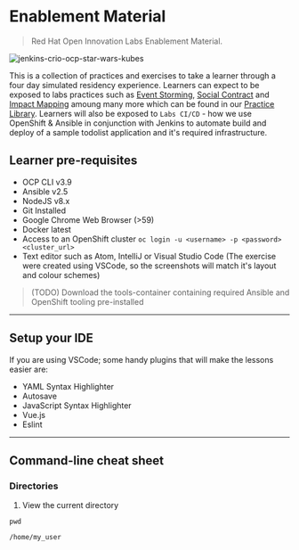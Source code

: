 # Enablement Material
> Red Hat Open Innovation Labs Enablement Material. 

![jenkins-crio-ocp-star-wars-kubes](./images/jenkins-crio-ocp-star-wars-kubes.png)

This is a collection of practices and exercises to take a learner through a four day simulated residency experience. Learners can expect to be exposed to labs practices such as [Event Storming](https://rht-labs.github.io/practice-library/practices/event-storming/), [Social Contract](https://rht-labs.github.io/practice-library/practices/social-contract/) and [Impact Mapping](https://rht-labs.github.io/practice-library/practices/impact-mapping/) amoung many more which can be found in our [Practice Library](https://rht-labs.github.io/practice-library/). Learners will also be exposed to `Labs CI/CD` - how we use OpenShift & Ansible in conjunction with Jenkins to automate build and deploy of a sample todolist application and it's required infrastructure.

## Learner pre-requisites
 - OCP CLI v3.9
 - Ansible v2.5
 - NodeJS v8.x
 - Git Installed
 - Google Chrome Web Browser (>59)
 - Docker latest
 - Access to an OpenShift cluster `oc login -u <username> -p <password> <cluster_url>`
 - Text editor such as Atom, IntelliJ or Visual Studio Code (The exercise were created using VSCode, so the screenshots will match it's layout and colour schemes)

> (TODO) Download the tools-container containing required Ansible and OpenShift tooling pre-installed

______

## Setup your IDE
If you are using VSCode; some handy plugins that will make the lessons easier are:
 - YAML Syntax Highlighter
 - Autosave 
 - JavaScript Syntax Highlighter
 - Vue.js
 - Eslint

______

## Command-line cheat sheet

### Directories

1. View the current directory
```
pwd
```
```
/home/my_user
```
